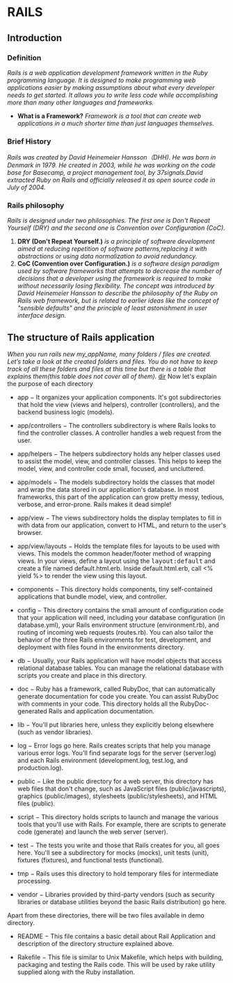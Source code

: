 # RAILS
## Introduction
### Definition
*Rails is a web application development framework written in the Ruby programming language. It is designed to make programming web applications easier by making assumptions about what every developer needs to get started. It allows you to write less code while accomplishing more than many other languages and frameworks.*
* **What is a Framework?**
*Framework is a tool that can create web applications in a much shorter time than just languages themselves.*
### Brief History
*Rails was created by David Heinemeier Hansson（DHH). He was born in Denmark in 1979. He created in 2003,  while he was working on the code base for Basecamp, a project management tool, by 37signals.David extracted Ruby on Rails and officially released it as open source code in July of 2004.*
### Rails philosophy
*Rails is designed under two philosophies. The first one is Don't Repeat Yourself (DRY) and the second one is Convention over Configuration (CoC).*
1. **DRY (Don't Repeat Yourself.)**
*is a principle of software development aimed at reducing repetition of software patterns,replacing it with abstractions or using data normalization to avoid redundancy.*
2. **CoC (Convention over Configuration.)**
*is a software design paradigm used by software frameworks that attempts to decrease the number of decisions that a developer using the framework is required to make without necessarily losing flexibility. The concept was introduced by David Heinemeier Hansson to describe the philosophy of the Ruby on Rails web framework, but is related to earlier ideas like the concept of "sensible defaults" and the principle of least astonishment in user interface design.*
## The structure of Rails application
*When you run rails new my_appName, many folders / files are created.
Let’s take a look at the created folders and files. You do not have to keep track of all these folders and files at this time but there is a table that explains them(this table does not cover all of them).*
 [dir](dir.jpg)
Now let's explain the purpose of each directory

* app − It organizes your application components. It's got subdirectories that hold the view (views and helpers), controller (controllers), and the backend business logic (models).

* app/controllers − The controllers subdirectory is where Rails looks to find the controller classes. A controller handles a web request from the user.

* app/helpers − The helpers subdirectory holds any helper classes used to assist the model, view, and controller classes. This helps to keep the model, view, and controller code small, focused, and uncluttered.

* app/models − The models subdirectory holds the classes that model and wrap the data stored in our application's database. In most frameworks, this part of the application can grow pretty messy, tedious, verbose, and error-prone. Rails makes it dead simple!

* app/view − The views subdirectory holds the display templates to fill in with data from our application, convert to HTML, and return to the user's browser.

* app/view/layouts − Holds the template files for layouts to be used with views. This models the common header/footer method of wrapping views. In your views, define a layout using the <tt>layout:default</tt> and create a file named default.html.erb. Inside default.html.erb, call <% yield %> to render the view using this layout.

* components − This directory holds components, tiny self-contained applications that bundle model, view, and controller.

* config − This directory contains the small amount of configuration code that your application will need, including your database configuration (in database.yml), your Rails environment structure (environment.rb), and routing of incoming web requests (routes.rb). You can also tailor the behavior of the three Rails environments for test, development, and deployment with files found in the environments directory.

* db − Usually, your Rails application will have model objects that access relational database tables. You can manage the relational database with scripts you create and place in this directory.

* doc − Ruby has a framework, called RubyDoc, that can automatically generate documentation for code you create. You can assist RubyDoc with comments in your code. This directory holds all the RubyDoc-generated Rails and application documentation.

* lib − You'll put libraries here, unless they explicitly belong elsewhere (such as vendor libraries).

* log − Error logs go here. Rails creates scripts that help you manage various error logs. You'll find separate logs for the server (server.log) and each Rails environment (development.log, test.log, and production.log).

* public − Like the public directory for a web server, this directory has web files that don't change, such as JavaScript files (public/javascripts), graphics (public/images), stylesheets (public/stylesheets), and HTML files (public).

* script − This directory holds scripts to launch and manage the various tools that you'll use with Rails. For example, there are scripts to generate code (generate) and launch the web server (server).

* test − The tests you write and those that Rails creates for you, all goes here. You'll see a subdirectory for mocks (mocks), unit tests (unit), fixtures (fixtures), and functional tests (functional).

* tmp − Rails uses this directory to hold temporary files for intermediate processing.

* vendor − Libraries provided by third-party vendors (such as security libraries or database utilities beyond the basic Rails distribution) go here.

Apart from these directories, there will be two files available in demo directory.

* README − This file contains a basic detail about Rail Application and description of the directory structure explained above.

* Rakefile − This file is similar to Unix Makefile, which helps with building, packaging and testing the Rails code. This will be used by rake utility supplied along with the Ruby installation.


